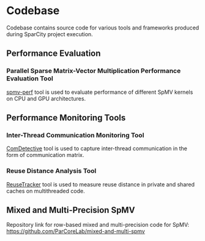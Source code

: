 # Codebase

Codebase contains source code for various tools and frameworks produced during SparCity project execution.

## Performance Evaluation

### Parallel Sparse Matrix-Vector Multiplication Performance Evaluation Tool

[spmv-perf](spmv-perf) tool is used to evaluate performance of different SpMV kernels on CPU and GPU architectures.  

## Performance Monitoring Tools

### Inter-Thread Communication Monitoring Tool

[ComDetective](https://github.com/ParCoreLab/hpctoolkit) tool is used to capture inter-thread communication in the form of communication matrix.  

### Reuse Distance Analysis Tool

[ReuseTracker](https://github.com/ParCoreLab/ReuseTracker) tool is used to measure reuse distance in private and shared caches on multithreaded code.

## Mixed and Multi-Precision SpMV

Repository link for row-based mixed and multi-precision code for SpMV: https://github.com/ParCoreLab/mixed-and-multi-spmv

